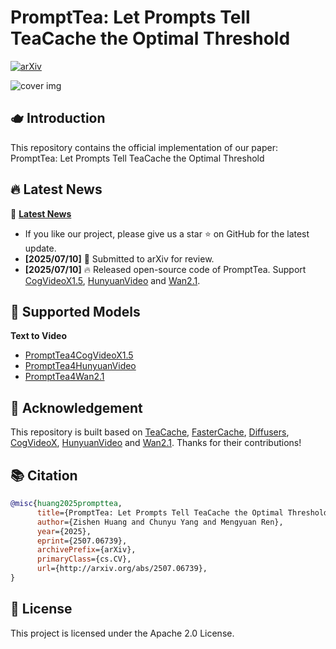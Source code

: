 # PromptTea: Let Prompts Tell TeaCache the Optimal Threshold

[![arXiv](https://img.shields.io/badge/Arxiv-2411.19108-b31b1b.svg?logo=arXiv)](http://arxiv.org/abs/2507.06739) 

![cover img](./asset\visual.jpg)

## 🫖 Introduction 
This repository contains the official implementation of our paper: PromptTea: Let Prompts Tell TeaCache the Optimal Threshold

## 🔥 Latest News
🔔 **[Latest News](#latest-news)**  
- If you like our project, please give us a star ⭐ on GitHub for the latest update.  
- **[2025/07/10]** 🎉 Submitted to arXiv for review.  
- **[2025/07/10]** 🔥 Released open-source code of PromptTea. Support [CogVideoX1.5](https://github.com/THUDM/CogVideo), [HunyuanVideo](https://github.com/Tencent/HunyuanVideo) and [Wan2.1](https://github.com/Wan-Video/Wan2.1).  

## 🎉 Supported Models 
**Text to Video**
- [PromptTea4CogVideoX1.5](./PrmoptTea4CogVideoX1.5/README.md)
- [PromptTea4HunyuanVideo](./PromptTea4HunyuanVideo/README.md)
- [PromptTea4Wan2.1](./PromptTea4Wan2.1/README.md)


## 💐 Acknowledgement 

This repository is built based on [TeaCache](https://github.com/ali-vilab/TeaCache/tree/main), [FasterCache](https://github.com/Vchitect/FasterCache), [Diffusers](https://github.com/huggingface/diffusers), [CogVideoX](https://github.com/THUDM/CogVideo), [HunyuanVideo](https://github.com/Tencent/HunyuanVideo) and [Wan2.1](https://github.com/Wan-Video/Wan2.1). Thanks for their contributions!

## 📚 Citation

```bibtex
@misc{huang2025prompttea,
      title={PromptTea: Let Prompts Tell TeaCache the Optimal Threshold},
      author={Zishen Huang and Chunyu Yang and Mengyuan Ren},
      year={2025},
      eprint={2507.06739},
      archivePrefix={arXiv},
      primaryClass={cs.CV},
      url={http://arxiv.org/abs/2507.06739},
}
```
## 📜 License
This project is licensed under the Apache 2.0 License.
